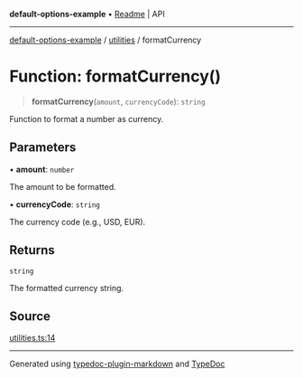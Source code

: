 **default-options-example** • [Readme](../../README.md) \| API

***

[default-options-example](../../modules.md) / [utilities](../README.md) / formatCurrency

# Function: formatCurrency()

> **formatCurrency**(`amount`, `currencyCode`): `string`

Function to format a number as currency.

## Parameters

• **amount**: `number`

The amount to be formatted.

• **currencyCode**: `string`

The currency code (e.g., USD, EUR).

## Returns

`string`

The formatted currency string.

## Source

[utilities.ts:14](https://github.com/tgreyuk/typedoc-plugin-markdown-examples/blob/ce7cd91/examples/core/src/utilities.ts#L14)

***

Generated using [typedoc-plugin-markdown](https://www.npmjs.com/package/typedoc-plugin-markdown) and [TypeDoc](https://typedoc.org/)
